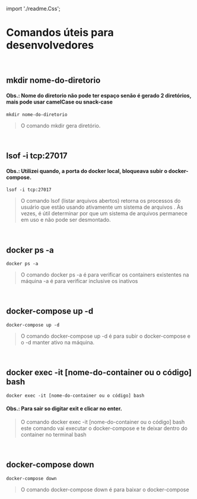 import './readme.Css';

# Comandos úteis para desenvolvedores

<br/>

<h2 class='center'>mkdir nome-do-diretorio</h2>

<h4>Obs.: Nome do diretorio não pode ter espaço senão é gerado 2 diretórios, mais pode usar camelCase ou snack-case</h4>

> <p>

    mkdir nome-do-diretorio

  </p>

> O comando mkdir gera diretório.

<br/>

## lsof -i tcp:27017

<h4>Obs.: Utilizei quando, a porta do docker local, bloqueava subir o docker-compose.</h4>

> <p>

    lsof -i tcp:27017

  </p>

> O comando lsof (listar arquivos abertos) retorna os processos do usuário que estão usando ativamente um sistema de arquivos . Às vezes, é útil determinar por que um sistema de arquivos permanece em uso e não pode ser desmontado.

<br/>

## docker ps -a

> <p>

    docker ps -a

 </p>

> O comando docker ps -a é para verificar os containers existentes na máquina -a é para verificar inclusive os inativos

<br/>

## docker-compose up -d

> <p>

    docker-compose up -d

 </p>

> O comando docker-compose up -d é para subir o docker-compose e o -d manter ativo na máquina.

<br/>

## docker exec -it [nome-do-container ou o código] bash

> <p>

    docker exec -it [nome-do-container ou o código] bash

 </p>

 <h4>Obs.: Para sair so digitar exit e clicar no enter.</h4>

> O comando docker exec -it [nome-do-container ou o código] bash  este comando vai executar o docker-compose e te deixar dentro do container no terminal bash

<br/>

## docker-compose down

> <p>

    docker-compose down

 </p>

> O comando docker-compose down é para baixar o docker-compose

<br/>
